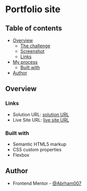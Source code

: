# Portfolio site

## Table of contents

- [Overview](#overview)
  - [The challenge](#the-challenge)
  - [Screenshot](#screenshot)
  - [Links](#links)
- [My process](#my-process)
  - [Built with](#built-with)
- [Author](#author)

## Overview

### Links

- Solution URL: [solution URL](https://github.com/Abrham007/singlepage-developer-portfolio.git)
- Live Site URL: [live site URL](https://abrham007.github.io/singlepage-developer-portfolio/)

### Built with

- Semantic HTML5 markup
- CSS custom properties
- Flexbox

## Author

- Frontend Mentor - [@Abrham007](https://www.frontendmentor.io/profile/Abrham007)
